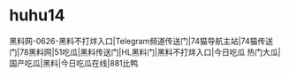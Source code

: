 # huhu14
黑料网-0626-黑料不打烊入口|Telegram频道传送门|74猫导航主站|74猫传送门|78黑料网|51吃瓜|黑料传送门|HL黑料门|黑料不打烊入口|今日吃瓜 热门大瓜|国产吃瓜|黑料|今日吃瓜在线|881比鸭
